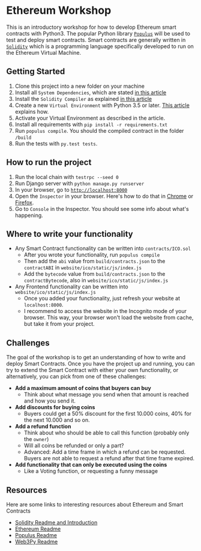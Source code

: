 # Ethereum Workshop
This is an introductory workshop for how to develop Ethereum smart contracts with Python3.
The popular Python library [`Populus`](http://populus.readthedocs.io/en/latest/quickstart.html) will be used to test and deploy smart contracts. Smart contracts are generally written in [`Solidity`](http://solidity.readthedocs.io/en/develop/) which is a programming language specifically developed to run on the Ethereum Virtual Machine.

## Getting Started
1. Clone this project into a new folder on your machine
1. Install all `System Dependencies`, which are stated [in this article](http://populus.readthedocs.io/en/latest/quickstart.html#system-dependencies)
1. Install the `Solidity Compiler` as explained [in this article](http://solidity.readthedocs.io/en/latest/installing-solidity.html#installing-the-solidity-compiler)
1. Create a new `Virtual Environment` with Python 3.5 or later. [This article](http://docs.python-guide.org/en/latest/dev/virtualenvs/#lower-level-virtualenv) explains how.
1. Activate your Virtual Environment as described in the article.
1. Install all requirements with `pip install -r requirements.txt`
1. Run `populus compile`. You should the compiled contract in the folder `/build`
1. Run the tests with `py.test tests`.

## How to run the project
1. Run the local chain with `testrpc --seed 0`
1. Run Django server with `python manage.py runserver`
1. In your browser, go to [`http://localhost:8000`](http://localhost:8000)
1. Open the `Inspector` in your browser. Here's how to do that in [Chrome](https://developer.chrome.com/devtools) or [Firefox](https://developer.mozilla.org/en-US/docs/Tools/Page_Inspector/How_to/Open_the_Inspector).
1. Go to `Console` in the Inspector. You should see some info about what's happening.

## Where to write your functionality
* Any Smart Contract functionality can be written into `contracts/ICO.sol`
    * After you wrote your functionality, run `populus compile`
    * Then add the `abi` value from `build/contracts.json` to the `contractABI` in `website/ico/static/js/index.js`
    * Add the `bytecode` value from `build/contracts.json` to the `contractBytecode`, also in `website/ico/static/js/index.js`
* Any Frontend functionality can be written into `website/ico/static/js/index.js`
    * Once you added your functionality, just refresh your website at `localhost:8000`.
    * I recommend to access the website in the Incognito mode of your browser. This way, your browser won't load the website from cache, but take it from your project.

## Challenges
The goal of the workshop is to get an understanding of how to write and deploy Smart Contracts.
Once you have the project up and running, you can try to extend the Smart Contract with either your own functionality, or alternatively, you can pick from one of these challenges:
* **Add a maximum amount of coins that buyers can buy**
    * Think about what message you send when that amount is reached and how you send it.
* **Add discounts for buying coins**
    * Buyers could get a 50% discount for the first 10.000 coins, 40% for the next 10.000 and so on.
* **Add a refund function**
    * Think about who should be able to call this function (probably only the `owner`)
    * Will all coins be refunded or only a part?
    * Advanced: Add a time frame in which a refund can be requested. Buyers are not able to request a refund after that time frame expired.
*  **Add functionality that can only be executed using the coins**
    * Like a Voting function, or requesting a funny message

## Resources
Here are some links to interesting resources about Ethereum and Smart Contracts
* [Solidity Readme and Introduction](https://solidity.readthedocs.io/en/develop/)
* [Ethereum Readme](http://www.ethdocs.org/en/latest/)
* [Populus Readme](http://populus.readthedocs.io/en/latest/)
* [Web3Py Readme](https://web3py.readthedocs.io/en/stable/)